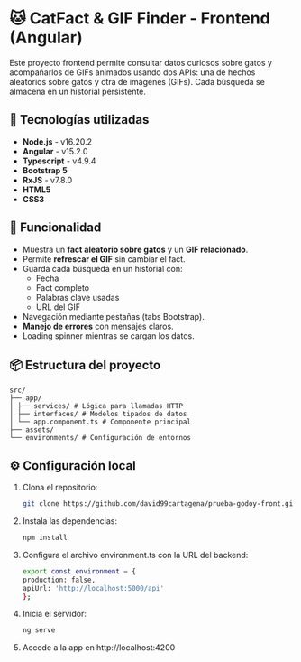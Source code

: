# 🐱 CatFact & GIF Finder - Frontend (Angular)

Este proyecto frontend permite consultar datos curiosos sobre gatos y acompañarlos de GIFs animados usando dos APIs: una de hechos aleatorios sobre gatos y otra de imágenes (GIFs). Cada búsqueda se almacena en un historial persistente.

## 🚀 Tecnologías utilizadas

- **Node.js** - v16.20.2
- **Angular** - v15.2.0
- **Typescript** - v4.9.4
- **Bootstrap 5**
- **RxJS** - v7.8.0
- **HTML5**
- **CSS3**

## 🎯 Funcionalidad

- Muestra un **fact aleatorio sobre gatos** y un **GIF relacionado**.
- Permite **refrescar el GIF** sin cambiar el fact.
- Guarda cada búsqueda en un historial con:
  - Fecha
  - Fact completo
  - Palabras clave usadas
  - URL del GIF
- Navegación mediante pestañas (tabs Bootstrap).
- **Manejo de errores** con mensajes claros.
- Loading spinner mientras se cargan los datos.

## 📦 Estructura del proyecto

```
src/
├── app/
│ ├── services/ # Lógica para llamadas HTTP
│ ├── interfaces/ # Modelos tipados de datos
│ └── app.component.ts # Componente principal
├── assets/
└── environments/ # Configuración de entornos
```

## ⚙️ Configuración local

1. Clona el repositorio:

   ```bash
   git clone https://github.com/david99cartagena/prueba-godoy-front.git
   ```

2. Instala las dependencias:
   ```bash
   npm install
   ```
3. Configura el archivo environment.ts con la URL del backend:
   ```bash
   export const environment = {
   production: false,
   apiUrl: 'http://localhost:5000/api'
   };
   ```
4. Inicia el servidor:

   ```bash
   ng serve
   ```

5. Accede a la app en http://localhost:4200

